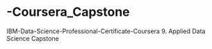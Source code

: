 # -Coursera_Capstone
IBM-Data-Science-Professional-Certificate-Coursera
9. Applied Data Science Capstone
